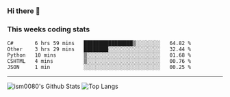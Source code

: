 ### Hi there 👋


### This weeks coding stats
<!--START_SECTION:waka-->
```text
C#       6 hrs 59 mins   ████████████████▒░░░░░░░░   64.82 % 
Other    3 hrs 29 mins   ████████░░░░░░░░░░░░░░░░░   32.44 % 
Python   10 mins         ▒░░░░░░░░░░░░░░░░░░░░░░░░   01.68 % 
CSHTML   4 mins          ▒░░░░░░░░░░░░░░░░░░░░░░░░   00.76 % 
JSON     1 min           ░░░░░░░░░░░░░░░░░░░░░░░░░   00.25 % 
```
<!--END_SECTION:waka-->

---

![ism0080's Github Stats](https://github-readme-stats.vercel.app/api?username=ism0080&show_icons=true%hide_border=true&hide=issues)
![Top Langs](https://github-readme-stats.vercel.app/api/top-langs/?username=ism0080&layout=compact)

<!--
**ism0080/ism0080** is a ✨ _special_ ✨ repository because its `README.md` (this file) appears on your GitHub profile.

Here are some ideas to get you started:

- 🔭 I’m currently working on ...
- 🌱 I’m currently learning ...
- 👯 I’m looking to collaborate on ...
- 🤔 I’m looking for help with ...
- 💬 Ask me about ...
- 📫 How to reach me: ...
- 😄 Pronouns: ...
- ⚡ Fun fact: ...
-->
